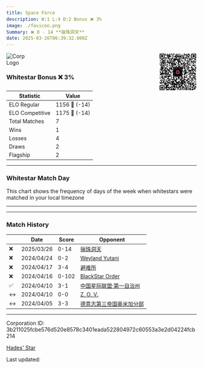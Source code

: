 ```yaml
---
title: ​Space Force
description: W:1 L:4 D:2 Bonus ❌ 3%
image: ./favicon.png
Summary: ❌ 0 - 14 **骊珠洞天**
date: 2025-03-26T06:39:32.000Z
---
```

<head>
<link rel="icon" type="image/x-icon" href="./favicon.ico">
</head>
<img align="left" width="50" height="50" src="./favicon.ico" alt="Corp Logo"><img align="right" width="100" height="100" src="./qr.png" alt="QR Code">

```

```
<br>

### Whitestar Bonus ❌ 3%

| Statistic | Value |
| --- | --- |
| ELO Regular | 1156 🔻  (-14)|
| ELO Competitive | 1175 🔻  (-14)|
| Total Matches | 7 |
| Wins | 1 |
| Losses | 4 |
| Draws | 2 |
| Flagship | 2 |

---

### Whitestar Match Day

This chart shows the frequency of days of the week when whitestars were matched in your local timezone

<!-- Load Chart.js from jsDelivr CDN -->
<script src="https://cdn.jsdelivr.net/npm/chart.js@4.0.1"></script>

<!-- Create a canvas element where the chart will be rendered -->
<canvas id="myChart" width="400" height="200"></canvas>

<!-- JavaScript code to render the bar chart -->
<script>
    document.addEventListener("DOMContentLoaded", function() {
        // Ensure scanTime is an array; if empty, handle accordingly
        let timestamps = [1742539172,1713561924,1712931533,1712827571,1712357930,1712291223,1711911121];

        const fontColor = 'rgba(64, 128, 160, 1)';

        // Function to convert Unix timestamps to day of the week (0=Sunday, 6=Saturday)
        function getDayOfWeek(timestamp) {
            return new Date(timestamp * 1000).getDay();
        }

        // Initialize an array to count occurrences for each day of the week
        let dayCounts = [0, 0, 0, 0, 0, 0, 0];

        // Populate the dayCounts array based on the scanTime data
        timestamps.forEach(ts => {
            let dayOfWeek = getDayOfWeek(ts);
            dayCounts[dayOfWeek]++;
        });

        // Chart.js configuration for the bar chart
        const data = {
            labels: ['Sunday', 'Monday', 'Tuesday', 'Wednesday', 'Thursday', 'Friday', 'Saturday'],
            datasets: [{
                data: dayCounts,
                backgroundColor: [
                    'rgba(0, 191, 255, 0.2)',   // Deep Sky Blue (Sunday)
                    'rgba(135, 206, 250, 0.2)', // Light Sky Blue (Monday)
                    'rgba(173, 216, 230, 0.2)', // Light Blue (Tuesday)
                    'rgba(214, 236, 243, 0.2)', // Custom light blue (Wednesday)
                    'rgba(173, 216, 230, 0.2)', // Light Blue (Thursday)
                    'rgba(135, 206, 250, 0.2)', // Light Sky Blue (Friday)
                    'rgba(0, 191, 255, 0.2)'    // Deep Sky Blue (Saturday)
                ],
                borderColor: [
                    'rgba(0, 191, 255, 1)',
                    'rgba(135, 206, 250, 1)',
                    'rgba(173, 216, 230, 1)',
                    'rgba(214, 236, 243, 1)',
                    'rgba(173, 216, 230, 1)',
                    'rgba(135, 206, 250, 1)',
                    'rgba(0, 191, 255, 1)'
                ],
                borderWidth: 1,
                minBarLength: 5
            }]
        };

        const config = {
            type: 'bar',
            data: data,
            options: {
                scales: {
                    y: {
                        beginAtZero: true,
                        ticks: {
                            stepSize: 1,
                            color: fontColor
                        },
                        grid: {
                            color: 'rgba(255, 255, 255, 0.2)'
                        }
                    },
                    x: {
                        ticks: {
                            color: fontColor
                        },
                        grid: {
                            display: false 
                        }
                    }
                },
                plugins: {
                    legend: {
                        display: false
                    }
                }
            }
        };

        // Render the chart
        const ctx = document.getElementById('myChart').getContext('2d');
        const myChart = new Chart(ctx, config);
    });
</script>
    
---

---
### Match History

|  | Date | Score | Opponent |
| --- | --- | --- | --- |
| ❌ | 2025/03/26 | 0-14 | [骊珠洞天](https://ws.tsl.rocks/corp/b4d7d82bf1a40a19c41bf51fdc6f938a1b111dfa8869d3008ae91d248485253c/) |
| ❌ | 2024/04/24 | 0-2 | [Weyland Yutani](https://ws.tsl.rocks/corp/9799c33a0ecdcf321ad446a18f4e7f520610d26ec5f13e0c6b7a411dec2e2e46/) |
| ❌ | 2024/04/17 | 3-4 | [避难所](https://ws.tsl.rocks/corp/e2cec33caaaef7f020ed5fb31cb29a2804d8b5ab3a781ab69b08fadac88f7102/) |
| ❌ | 2024/04/16 | 0-102 | [BlackStar Order](https://ws.tsl.rocks/corp/e75857448fb1e8d620c964ec4abe23f7e07374a4a70fde79f655862152e8f428/) |
| ✅ | 2024/04/10 | 3-1 | [中国星际联盟·第一自治州](https://ws.tsl.rocks/corp/545ee3872db51731b8d4a941a5c88e0b8f5dcc68b5a26e1a39133cc7dc0b6c18/) |
| ↔️ | 2024/04/10 | 0-0 | [Z\. O\. V\.](https://ws.tsl.rocks/corp/4f56534357f2407b25faee160f9dca4ee83b8f9ca4425ba472a47298faf54096/) |
| ↔️ | 2024/04/05 | 3-3 | [德意志第三帝国奥米加分部](https://ws.tsl.rocks/corp/b5f35e30b2dea2621e854b5011a9f9d07ca3585cd26bd9ac92aa7b06c0a522b1/) |

---
Corporation ID: 3b211025fcbe576d520e8578c3401eada522804972c60553a3e2d04224fcb214

[Hades' Star](https://www.hadesstar.com)
<script src="/assets/localtime.js"></script>
<div>
  Last updated: <span class="last-updated-date" data-unix-time="1742971172"></span>
</div>